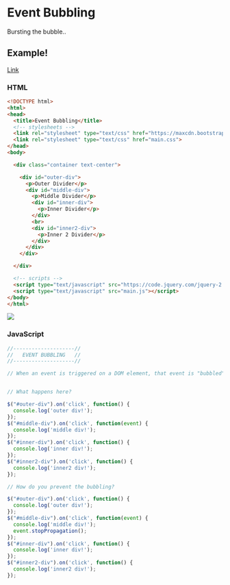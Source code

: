 # Event Bubbling

Bursting the bubble..

## Example!

[Link](https://github.com/gSchool/g11-course-curriculum/tree/master/week04/04_lectures/jquery-intermediate/bubbling)

### HTML

```html
<!DOCTYPE html>
<html>
<head>
  <title>Event Bubbling</title>
  <!-- stylesheets -->
  <link rel="stylesheet" type="text/css" href="https://maxcdn.bootstrapcdn.com/bootstrap/3.3.5/css/bootstrap.min.css">
  <link rel="stylesheet" type="text/css" href="main.css">
</head>
<body>

  <div class="container text-center">

    <div id="outer-div">
      <p>Outer Divider</p>
      <div id="middle-div">
        <p>Middle Divider</p>
        <div id="inner-div">
          <p>Inner Divider</p>
        </div>
        <br>
        <div id="inner2-div">
          <p>Inner 2 Divider</p>
        </div>
      </div>
    </div>

  </div>

  <!-- scripts -->
  <script type="text/javascript" src="https://code.jquery.com/jquery-2.1.4.min.js"></script>
  <script type="text/javascript" src="main.js"></script>
</body>
</html>
```

![](https://raw.githubusercontent.com/gSchool/g11-course-curriculum/master/week04/04_lectures/jquery-intermediate/bubbling/bubbling.png?token=AB7Ld0z_HLnmrj0DuFr14FO8M6HsM73Gks5VxII5wA%3D%3D)

### JavaScript

```javascript
//--------------------//
//   EVENT BUBBLING   //
//--------------------//

// When an event is triggered on a DOM element, that event is "bubbled" up to the parent elements, triggering events on each.


// What happens here?

$("#outer-div").on('click', function() {
  console.log('outer div!');
});
$("#middle-div").on('click', function(event) {
  console.log('middle div!');
});
$("#inner-div").on('click', function() {
  console.log('inner div!');
});
$("#inner2-div").on('click', function() {
  console.log('inner2 div!');
});

// How do you prevent the bubbling?

$("#outer-div").on('click', function() {
  console.log('outer div!');
});
$("#middle-div").on('click', function(event) {
  console.log('middle div!');
  event.stopPropagation();
});
$("#inner-div").on('click', function() {
  console.log('inner div!');
});
$("#inner2-div").on('click', function() {
  console.log('inner2 div!');
});
```
